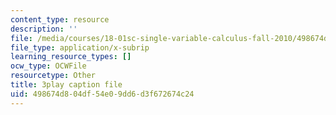 ```yaml
---
content_type: resource
description: ''
file: /media/courses/18-01sc-single-variable-calculus-fall-2010/498674d804df54e09dd6d3f672674c24_R9a_NHXrBcg.vtt
file_type: application/x-subrip
learning_resource_types: []
ocw_type: OCWFile
resourcetype: Other
title: 3play caption file
uid: 498674d8-04df-54e0-9dd6-d3f672674c24
---
```

